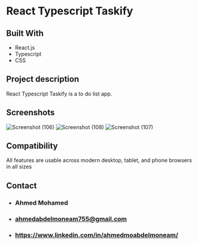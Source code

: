 # React Typescript Taskify

## Built With

* React.js
* Typescript
* CSS

## Project description

React Typescript Taskify is a to do list app.

## Screenshots
![Screenshot (106)](https://github.com/Ahmed-AbdElMoneam/react-typescript-taskify/assets/68257208/56b30487-d6fc-4518-baf5-c2fcaddf7263)
![Screenshot (108)](https://github.com/Ahmed-AbdElMoneam/react-typescript-taskify/assets/68257208/cc425b4d-356e-4ed5-9571-ceb7e96edb4c)
![Screenshot (107)](https://github.com/Ahmed-AbdElMoneam/react-typescript-taskify/assets/68257208/b3aa9bd4-8c61-4a95-a4d8-bc53ad7e2f48)


## Compatibility

All features are usable across modern desktop, tablet, and phone browsers in all sizes

## Contact

* ### Ahmed Mohamed
* ### ahmedabdelmoneam755@gmail.com
* ### https://www.linkedin.com/in/ahmedmoabdelmoneam/
